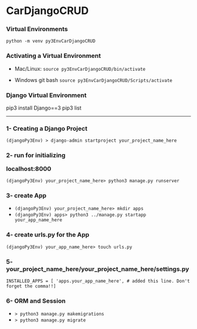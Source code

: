 # CarDjangoCRUD

### Virtual Environments 
`python -m venv py3EnvCarDjangoCRUD`

### Activating a Virtual Environment
* Mac/Linux: `source py3EnvCarDjangoCRUD/bin/activate`

* Windows git bash `source py3EnvCarDjangoCRUD/Scripts/activate`

### Django Virtual Environment
pip3 install Django==3
pip3 list
____________
### 1- Creating a Django Project
`(djangoPy3Env) > django-admin startproject your_project_name_here`
### 2- run for initializing <p>localhost:8000</p>
`(djangoPy3Env) your_project_name_here> python3 manage.py runserver`
### 3- create App
* `(djangoPy3Env) your_project_name_here> mkdir apps`
* `(djangoPy3Env) apps> python3 ../manage.py startapp your_app_name_here`
### 4- create urls.py for the App
`(djangoPy3Env) your_app_name_here> touch urls.py`
### 5- your_project_name_here/your_project_name_here/settings.py
`INSTALLED_APPS = [
       'apps.your_app_name_here', # added this line. Don't forget the comma!!]`
### 6- ORM and Session
 * `> python3 manage.py makemigrations`
 * `> python3 manage.py migrate`
